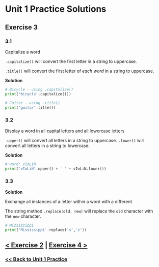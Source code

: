 # Unit 1 Practice Solutions

## Exercise 3

### 3.1

Capitalize a word

`.capitalize()` will convert the first letter in a string to uppercase.

`.title()` will convert the first letter of _each word_ in a string to uppercase.

**Solution**

```python
# Bicycle - using .capitalize()
print('bicycle'.capitalize()))

# Guitar - using .title()
print('guitar'.title())
```

### 3.2

Display a word in all capital letters and all lowercase letters

`.upper()` will convert all letters in a string to uppercase.
`.lower()` will convert all letters in a string to lowercase.

**Solution**

```python
# word: vIoLiN
print('vIoLiN'.upper() + ' ' + vIoLiN.lower())
```

### 3.3

**Solution**

Exchange all instances of a letter within a word with a different

The string method `.replace(old, new)` will replace the `old` character with the `new` character.

```python
# Mizzizzippi
print('Mississippi'.replace('s','z'))
```

## [< Exercise 2](../exercise_2.md) | [Exercise 4 >](../exercise_4.md)

### [<< Back to Unit 1 Practice](/practice/unit_1/)